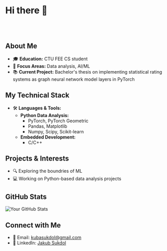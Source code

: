 # Hi there 👋

<p id="intro" style="color: #90ee90; opacity: 0; transform: scale(0.8); transition: all 3s;">
  I'm Jakub, a Computer Science student at CTU FEE, specializing in Software Engineering and AI/ML.
</p>

## About Me
- 🎓 **Education:** CTU FEE CS student
- 🧠 **Focus Areas:** Data analysis, AI/ML
- 📚 **Current Project:** Bachelor's thesis on implementing statistical rating systems as graph neural network model layers in PyTorch

## My Technical Stack
- 🛠️ **Languages & Tools:**
  - **Python Data Analysis:**
    - PyTorch, PyTorch Geometric
    - Pandas, Matplotlib
    - Numpy, Scipy, Scikit-learn
  - **Embedded Development:**
    - C/C++

## Projects & Interests
- 🔍 Exploring the boundries of ML
- 💻 Working on Python-based data analysis projects

## GitHub Stats
![Your GitHub Stats](https://github-readme-stats.vercel.app/api?username=kubosis&show_icons=true&theme=radical)

## Connect with Me
- 📧 Email: [kubasukdol@gmail.com](mailto:email@example.com)
- 💼 LinkedIn: [Jakub Sukdol](https://www.linkedin.com/in/jakub-sukdol-02b236233/)

